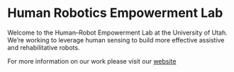 # Human Robotics Empowerment Lab

Welcome to the Human–Robot Empowerment Lab at the University of Utah.
We’re working to leverage human sensing to build more effective assistive and rehabilitative robots.

For more information on our work please visit our [website](https://hrelab.mech.utah.edu/)
